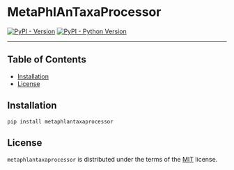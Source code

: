 # MetaPhlAnTaxaProcessor

[![PyPI - Version](https://img.shields.io/pypi/v/metaphlantaxaprocessor.svg)](https://pypi.org/project/metaphlantaxaprocessor)
[![PyPI - Python Version](https://img.shields.io/pypi/pyversions/metaphlantaxaprocessor.svg)](https://pypi.org/project/metaphlantaxaprocessor)

-----

## Table of Contents

- [Installation](#installation)
- [License](#license)

## Installation

```console
pip install metaphlantaxaprocessor
```

## License

`metaphlantaxaprocessor` is distributed under the terms of the [MIT](https://spdx.org/licenses/MIT.html) license.
